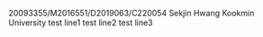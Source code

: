 20093355/M2016551/D2019063/C220054 Sekjin Hwang
Kookmin University
test line1
test line2
test line3

